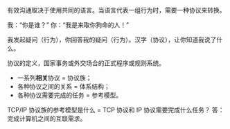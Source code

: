 有效沟通取决于使用共同的语言。当语言代表一组行为时，需要一种协议来转换。

我：“你是谁？”
你：“我是来取你狗命的人！”

我发起疑问（行为），你回答我的疑问（行为）。汉字（协议），让你知道我说了什么。

协议的定义，国家事务或外交场合的正式程序或规则系统。

- 一系列**相关**协议 = 协议族；
- 各种协议之间的关系 = 体系结构；
- 各种协议需要完成的任务 = 参考模型。

TCP/IP 协议族的参考模型是什么 = TCP 协议和 IP 协议需要完成什么任务？
答：完成计算机之间的互联需求。